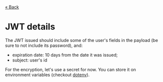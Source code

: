 [« Back](signup-mutation.md)

# JWT details

The JWT issued should include some of the user's fields in the payload (be sure to not include its password), and:

- expiration date: 10 days from the date it was issued;
- subject: user's id

For the encryption, let's use a secret for now. You can store it on environment variables (checkout [dotenv](https://www.npmjs.com/package/dotenv)).
